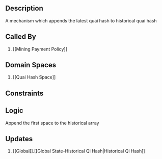 ## Description

A mechanism which appends the latest quai hash to historical quai hash
## Called By
1. [[Mining Payment Policy]]
## Domain Spaces
1. [[Quai Hash Space]]
## Constraints
## Logic
Append the first space to the historical array

## Updates

1. [[Global]].[[Global State-Historical Qi Hash|Historical Qi Hash]]

